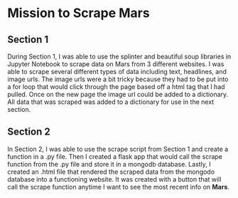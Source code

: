 # Mission to Scrape Mars
## Section 1
During Section 1, I was able to use the splinter and beautiful soup libraries in Jupyter Notebook to scrape data on Mars from 3 different websites.  I was able to scrape several different types of data including text, headlines, and image urls. The image urls were a bit tricky because they had to be put into a for loop that would click through the page based off a html tag that I had pulled.  Once on the new page the image url could be added to a dictionary.  All data that was scraped was added to a dictionary for use in the next section.

## Section 2
In Section 2, I was able to use the scrape script from Section 1 and create a function in a .py file.  Then I created a flask app that would call the scrape function from the .py file and store it in a mongodb database.  Lastly, I created an .html file that rendered the scraped data from the mongodo database into a functioning website. It was created with a button that will call the scrape function anytime I want to see the most recent info on **Mars**. 
